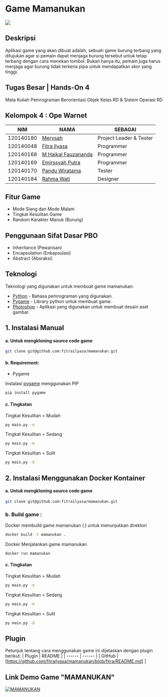 # Game Mamanukan
<img src=“asset/home.png” width=“100%”>

## Deskripsi
Aplikasi game yang akan dibuat adalah, sebuah game burung terbang yang ditujukan agar si pemain dapat menjaga burung tersebut untuk tetap terbang dengan cara menekan tombol. Bukan hanya itu, pemain juga harus menjaga agar burung tidak terkena pipa untuk mendapatkan skor yang tinggi.

## Tugas Besar | Hands-On 4
Mata Kuliah Pemrograman Berorientasi Objek Kelas RD & Sistem Operasi RD

## Kelompok 4 : Ope Warnet
| NIM | NAMA | SEBAGAI |
| --- | ---- | ------- |
| 120140180 | [Merysah] | Project Leader & Tester |
| 120140048 | [Fitra Ilyasa] | Programmer |
| 120140168 | [M Haikal Fauzananda] | Programmer |
| 120140169 | [Emirssyah Putra] | Programmer |
| 120140170 | [Pandu Wiratama] | Tester |
| 120140184 | [Rahma Wati] | Designer |

## Fitur Game
- Mode Siang dan Mode Malam
- Tingkat Kesulitan Game
- Random Karakter Manuk (Burung)

## Penggunaan Sifat Dasar PBO
- Inheritance (Pewarisan)
- Encapsulation (Enkapsulasi)
- Abstract (Absraksi)

## 

## Teknologi
Teknologi yang digunakan untuk membuat game mamanukan:
- [Python] - Bahasa pemrograman yang digunakan.
- [Pygame] - Library python untuk membuat game.
- [Photoshop] - Aplikasi yang digunakan untuk membuat desain aset gambar.

## 1. Instalasi Manual
#### a. Untuk mengkloning source code game
```sh
git clone git@github.com:fitrailyasa/mamanukan.git
```

#### b. Requirement:
- Pygame

Instalasi [pygame] menggunakan PIP
```sh
pip install pygame
```

#### c. Tingkatan
Tingkat Kesulitan = Mudah
```sh
py main.py -e
```
Tingkat Kesulitan = Sedang
```sh
py main.py -m
```
Tingkat Kesulitan = Sulit
```sh
py main.py -d
```

## 2. Instalasi Menggunakan Docker Kontainer
#### a. Untuk mengkloning source code game
```sh 
git clone git@github.com:fitrailyasa/mamanukan.git
```

### b. Build game  :
Docker membuild game mamanukan (.) untuk menunjukkan direktori
```sh 
docker build -t mamanukan .
```

Docker Menjalankan game mamanukan
```sh
docker run mamanukan
```

#### c. Tingkatan
Tingkat Kesulitan = Mudah
```sh
py main.py -e
```
Tingkat Kesulitan = Sedang
```sh
py main.py -m
```
Tingkat Kesulitan = Sulit
```sh
py main.py -d
```

## Plugin

Petunjuk tentang cara menggunakan game ini dijelaskan dengan plugin berikut:
| Plugin | README |
| ------ | ------ |
| GitHub | [https://github.com/fitrailyasa/mamanukan/blob/fitra/README.md] |

## Link Demo Game "MAMANUKAN"
[![MAMANUKAN](https://img.youtube.com/vi/6v41BSRLSng/0.jpg)](https://www.youtube.com/watch?v=6v41BSRLSng)

   [Python]: <https://www.python.org/>
   [Pygame]: <https://www.pygame.org/>
   [Photoshop]: <https://www.adobe.com/sea/products/photoshop.html>
   [Merysah]: <https://github.com/chchaaa12>
   [Fitra Ilyasa]: <https://github.com/fitrailyasa>
   [M Haikal Fauzananda]: <https://github.com/muhammadhaikalfauzananda>
   [Emirssyah Putra]: <https://github.com/emirssyahputra>
   [Pandu Wiratama]: <https://github.com/PanduWiratama>
   [Rahma Wati]: <https://github.com/rahma0891>